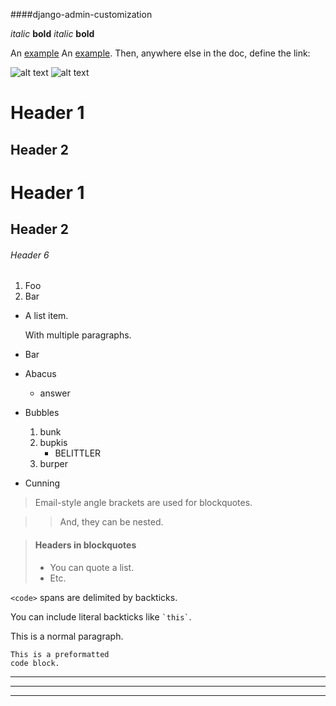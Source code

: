 ####django-admin-customization


*italic*   **bold**
_italic_   __bold__

An [example](http://dailydropcap.com/images/N-3.jpg "Title")
An [example][id]. Then, anywhere
else in the doc, define the link:

[id]: http://dailydropcap.com/images/N-3.jpg "Title"

![alt text](/path/img.jpg "Title")
![alt text][id]

[id]: /url/to/img.jpg "Title"
Header 1
========

Header 2
--------

# Header 1 #

## Header 2 ##

###### Header 6

1.  Foo
2.  Bar

*   A list item.

    With multiple paragraphs.

*   Bar

*   Abacus
    * answer
*   Bubbles
    1.  bunk
    2.  bupkis
        * BELITTLER
    3. burper
*   Cunning

> Email-style angle brackets
> are used for blockquotes.

> > And, they can be nested.

> #### Headers in blockquotes
>
> * You can quote a list.
> * Etc.

`<code>` spans are delimited
by backticks.

You can include literal backticks
like `` `this` ``.


This is a normal paragraph.

    This is a preformatted
    code block.

---

* * *

- - - -
